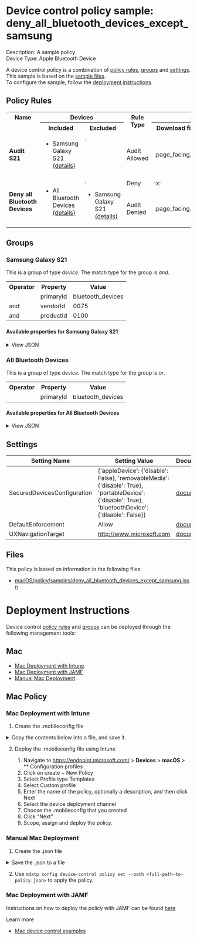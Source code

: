 # Device control policy sample: deny_all_bluetooth_devices_except_samsung

Description: A sample policy              
Device Type: Apple Bluetooth Device

A device control policy is a combination of [policy rules](#policy-rules), [groups](#groups) and [settings](#settings).  
This sample is based on the [sample files](#files).  
To configure the sample, follow the [deployment instructions](#deployment-instructions).  

## Policy Rules

<table>
    <tr>
        <th rowspan="2" valign="top">Name</th>
        <th colspan="2" valign="top">Devices</th>
        <th rowspan="2" valign="top">Rule Type</th>
        <th colspan="2" valign="top"><center>Access</center></th>
        <th rowspan="2" valign="top">Notification</th>
    </tr>
    <tr>
        <th>Included</th>
        <th>Excluded</th><th>Download files</th><th>Send files</th></tr><tr>
            <td rowspan="1"><b>Audit S21</b></td>
            <td rowspan="1 valign="top">
                <ul><li>Samsung Galaxy S21<a href="#samsung-galaxy-s21" title="and [{'$type': 'primaryId', 'value': 'bluetooth_devices'}, {'$type': 'vendorId', 'value': '0075'}, {'$type': 'productId', 'value': '0100'}]"> (details)</a></ul>
            </td>
            <td rowspan="1" valign="top">.
                <ul></ul>
            </td>
            <td>Audit Allowed</td>
            <td>:page_facing_up:</td>
            <td>:page_facing_up:</td>
            <td>Send event</td> 
        </tr><tr>
            <td rowspan="2"><b>Deny all Bluetooth Devices</b></td>
            <td rowspan="2 valign="top">
                <ul><li>All Bluetooth Devices<a href="#all-bluetooth-devices" title="or [{'$type': 'primaryId', 'value': 'bluetooth_devices'}]"> (details)</a></ul>
            </td>
            <td rowspan="2" valign="top">.
                <ul><li>Samsung Galaxy S21<a href="#samsung-galaxy-s21" title="and [{'$type': 'primaryId', 'value': 'bluetooth_devices'}, {'$type': 'vendorId', 'value': '0075'}, {'$type': 'productId', 'value': '0100'}]"> (details)</a></ul>
            </td>
            <td>Deny</td>
            <td>:x:</td>
            <td>:x:</td>
            <td>None</td> 
        </tr><tr>
            <td>Audit Denied</td>
            <td>:page_facing_up:</td>
            <td>:page_facing_up:</td>
            <td>Send event and Show notification</td>
        </tr></table>


## Groups


### Samsung Galaxy S21



This is a group of type *device*. 
The match type for the group is *and*.


<table>
<tr>
<th>Operator</th>
<th>Property</th>
<th>Value</th>
</tr>

<tr>

<td></td>

<td>primaryId</td>

<td>bluetooth_devices</td>

</tr>

<tr>

<td>and</td>

<td>vendorId</td>

<td>0075</td>

</tr>

<tr>

<td>and</td>

<td>productId</td>

<td>0100</td>

</tr>

</table>


#### Available properties for Samsung Galaxy S21


<details>
<summary>View JSON</summary>

```json
{
    "$type": "device",
    "id": "1A783D32-C6A3-4F5F-9D47-271B12130DFD",
    "name": "Samsung Galaxy S21",
    "query": {
        "$type": "and",
        "clauses": [
            {
                "$type": "primaryId",
                "value": "bluetooth_devices"
            },
            {
                "$type": "vendorId",
                "value": "0075"
            },
            {
                "$type": "productId",
                "value": "0100"
            }
        ]
    }
}
```
</details>

### All Bluetooth Devices



This is a group of type *device*. 
The match type for the group is *or*.


<table>
<tr>
<th>Operator</th>
<th>Property</th>
<th>Value</th>
</tr>

<tr>

<td></td>

<td>primaryId</td>

<td>bluetooth_devices</td>

</tr>

</table>


#### Available properties for All Bluetooth Devices


<details>
<summary>View JSON</summary>

```json
{
    "$type": "device",
    "id": "3f082cd3-f701-4c21-9a6a-ed115c28e417",
    "name": "All Bluetooth Devices",
    "query": {
        "$type": "or",
        "clauses": [
            {
                "$type": "primaryId",
                "value": "bluetooth_devices"
            }
        ]
    }
}
```
</details>


## Settings
| Setting Name |  Setting Value | Documentation |
|--------------|----------------|---------------|
SecuredDevicesConfiguration | {'appleDevice': {'disable': False}, 'removableMedia': {'disable': True}, 'portableDevice': {'disable': True}, 'bluetoothDevice': {'disable': False}} | [documentation](https://learn.microsoft.com/en-us/windows/client-management/mdm/defender-csp#configurationsecureddevicesconfiguration) |
DefaultEnforcement | Allow | [documentation](https://learn.microsoft.com/en-us/windows/client-management/mdm/defender-csp#configurationdefaultenforcement) |
UXNavigationTarget | http://www.microsoft.com | [documentation]() |


## Files
This policy is based on information in the following files:

- [macOS/policy/samples/deny_all_bluetooth_devices_except_samsung.json](/macOS/policy/samples/deny_all_bluetooth_devices_except_samsung.json)


# Deployment Instructions

Device control [policy rules](#policy-rules) and [groups](#groups) can be deployed through the following management tools:




## Mac
- [Mac Deployment with Intune](#mac-deployment-with-intune)
- [Mac Deployment with JAMF](#mac-deployment-with-jamf)
- [Manual Mac Deployment](#manual-mac-deployment)





## Mac Policy
### Mac Deployment with Intune

1. Create the .mobileconfig file

<details>
    <summary>Copy the contents below into a file, and save it.</summary>       

```xml
<?xml version="1.0" encoding="utf-8"?>
<!DOCTYPE plist PUBLIC "-//Apple//DTD PLIST 1.0//EN" "http://www.apple.com/DTDs/PropertyList-1.0.dtd">
<plist version="1">
    <dict>
        <key>PayloadUUID</key>
        <string>C4E6A782-0C8D-44AB-A025-EB893987A295</string>
        <key>PayloadType</key>
        <string>Configuration</string>
        <key>PayloadOrganization</key>
        <string>Microsoft</string>
        <key>PayloadIdentifier</key>
        <string>com.microsoft.wdav</string>
        <key>PayloadDisplayName</key>
        <string>Microsoft Defender settings</string>
        <key>PayloadDescription</key>
        <string>Microsoft Defender configuration settings</string>
        <key>PayloadVersion</key>
        <integer>1</integer>
        <key>PayloadEnabled</key>
        <true/>
        <key>PayloadRemovalDisallowed</key>
        <true/>
        <key>PayloadScope</key>
        <string>System</string>
        <key>PayloadContent</key>
        <array>
            <dict>
                <key>PayloadUUID</key>
                <string>99DBC2BC-3B3A-46A2-A413-C8F9BB9A7295</string>
                <key>PayloadType</key>
                <string>com.microsoft.wdav</string>
                <key>PayloadOrganization</key>
                <string>Microsoft</string>
                <key>PayloadIdentifier</key>
                <string>com.microsoft.wdav</string>
                <key>PayloadDisplayName</key>
                <string>Microsoft Defender configuration settings</string>
                <key>PayloadDescription</key>
                <string/>
                <key>PayloadVersion</key>
                <integer>1</integer>
                <key>PayloadEnabled</key>
                <true/>
                <key>dlp</key>
                <dict>
                  <key>features</key>
                    <array>
                        <dict>
                            <key>name</key>
                            <string>DC_in_dlp</string>
                            <key>state</key>
                            <string>enabled</string>
                        </dict>
                    </array>
                </dict>
                <key>deviceControl</key>
                <dict>
                    <key>policy</key>
                    <string>
{
    "groups": [
        {
            "$type": "device",
            "id": "1A783D32-C6A3-4F5F-9D47-271B12130DFD",
            "name": "Samsung Galaxy S21",
            "query": {
                "$type": "and",
                "clauses": [
                    {
                        "$type": "primaryId",
                        "value": "bluetooth_devices"
                    },
                    {
                        "$type": "vendorId",
                        "value": "0075"
                    },
                    {
                        "$type": "productId",
                        "value": "0100"
                    }
                ]
            }
        },
        {
            "$type": "device",
            "id": "3f082cd3-f701-4c21-9a6a-ed115c28e417",
            "name": "All Bluetooth Devices",
            "query": {
                "$type": "or",
                "clauses": [
                    {
                        "$type": "primaryId",
                        "value": "bluetooth_devices"
                    }
                ]
            }
        }
    ],
    "rules": [
        {
            "id": "3C094B7B-DB94-4F17-86B8-3AA1D6547C58",
            "name": "Audit S21",
            "includeGroups": [
                "1A783D32-C6A3-4F5F-9D47-271B12130DFD"
            ],
            "entries": [
                {
                    "$type": "bluetoothDevice",
                    "id": "477C626F-510E-4881-B475-592CF6E501AF",
                    "enforcement": {
                        "$type": "auditAllow",
                        "options": [
                            "send_event"
                        ]
                    },
                    "access": [
                        "download_files_from_device",
                        "send_files_to_device"
                    ]
                }
            ]
        },
        {
            "id": "772cef80-229f-48b4-bd17-a6913009248d",
            "name": "Deny all Bluetooth Devices",
            "includeGroups": [
                "3f082cd3-f701-4c21-9a6a-ed115c28e417"
            ],
            "excludeGroups": [
                "1A783D32-C6A3-4F5F-9D47-271B12130DFD"
            ],
            "entries": [
                {
                    "$type": "bluetoothDevice",
                    "id": "803B32D7-639A-4A05-BFFB-E8998AA3304B",
                    "enforcement": {
                        "$type": "deny"
                    },
                    "access": [
                        "download_files_from_device",
                        "send_files_to_device"
                    ]
                },
                {
                    "$type": "bluetoothDevice",
                    "id": "5AC7FBBF-5D96-4440-A5C2-87AB9055B45F",
                    "enforcement": {
                        "$type": "auditDeny",
                        "options": [
                            "send_event",
                            "show_notification"
                        ]
                    },
                    "access": [
                        "download_files_from_device",
                        "send_files_to_device"
                    ]
                }
            ]
        }
    ],
    "settings": {
        "features": {
            "appleDevice": {
                "disable": false
            },
            "removableMedia": {
                "disable": true
            },
            "portableDevice": {
                "disable": true
            },
            "bluetoothDevice": {
                "disable": false
            }
        },
        "global": {
            "defaultEnforcement": "allow"
        },
        "ux": {
            "navigationTarget": "http://www.microsoft.com"
        }
    }
}
                    </string>
                </dict>
            </dict>
        </array>
    </dict>
</plist>
```
</details>



2. Deploy the .mobileconfig file using Intune

    1.   Navigate to https://endpoint.microsoft.com/ > **Devices** > **macOS** > ** Configuration profiles
    2.   Click on create + New Policy
    3.   Select Profile type Templates
    4.   Select Custom profile
    5.   Enter the name of the policy, optionally a description, and then click Next
    6.   Select the device deployment channel
    7.   Choose the .mobileconfig that you created
    8.   Click "Next"
    9.   Scope, assign and deploy the policy.



### Manual Mac Deployment


1. Create the .json file

<details>
     <summary>Save the .json to a file</summary>

```json
{
    "groups": [
        {
            "$type": "device",
            "id": "1A783D32-C6A3-4F5F-9D47-271B12130DFD",
            "name": "Samsung Galaxy S21",
            "query": {
                "$type": "and",
                "clauses": [
                    {
                        "$type": "primaryId",
                        "value": "bluetooth_devices"
                    },
                    {
                        "$type": "vendorId",
                        "value": "0075"
                    },
                    {
                        "$type": "productId",
                        "value": "0100"
                    }
                ]
            }
        },
        {
            "$type": "device",
            "id": "3f082cd3-f701-4c21-9a6a-ed115c28e417",
            "name": "All Bluetooth Devices",
            "query": {
                "$type": "or",
                "clauses": [
                    {
                        "$type": "primaryId",
                        "value": "bluetooth_devices"
                    }
                ]
            }
        }
    ],
    "rules": [
        {
            "id": "3C094B7B-DB94-4F17-86B8-3AA1D6547C58",
            "name": "Audit S21",
            "includeGroups": [
                "1A783D32-C6A3-4F5F-9D47-271B12130DFD"
            ],
            "entries": [
                {
                    "$type": "bluetoothDevice",
                    "id": "477C626F-510E-4881-B475-592CF6E501AF",
                    "enforcement": {
                        "$type": "auditAllow",
                        "options": [
                            "send_event"
                        ]
                    },
                    "access": [
                        "download_files_from_device",
                        "send_files_to_device"
                    ]
                }
            ]
        },
        {
            "id": "772cef80-229f-48b4-bd17-a6913009248d",
            "name": "Deny all Bluetooth Devices",
            "includeGroups": [
                "3f082cd3-f701-4c21-9a6a-ed115c28e417"
            ],
            "excludeGroups": [
                "1A783D32-C6A3-4F5F-9D47-271B12130DFD"
            ],
            "entries": [
                {
                    "$type": "bluetoothDevice",
                    "id": "803B32D7-639A-4A05-BFFB-E8998AA3304B",
                    "enforcement": {
                        "$type": "deny"
                    },
                    "access": [
                        "download_files_from_device",
                        "send_files_to_device"
                    ]
                },
                {
                    "$type": "bluetoothDevice",
                    "id": "5AC7FBBF-5D96-4440-A5C2-87AB9055B45F",
                    "enforcement": {
                        "$type": "auditDeny",
                        "options": [
                            "send_event",
                            "show_notification"
                        ]
                    },
                    "access": [
                        "download_files_from_device",
                        "send_files_to_device"
                    ]
                }
            ]
        }
    ],
    "settings": {
        "features": {
            "appleDevice": {
                "disable": false
            },
            "removableMedia": {
                "disable": true
            },
            "portableDevice": {
                "disable": true
            },
            "bluetoothDevice": {
                "disable": false
            }
        },
        "global": {
            "defaultEnforcement": "allow"
        },
        "ux": {
            "navigationTarget": "http://www.microsoft.com"
        }
    }
}
```
</details>


2. Use ```mdatp config device-control policy set --path <full-path-to-policy.json>``` to apply the policy.



### Mac Deployment with JAMF

Instructions on how to deploy the policy with JAMF can be found [here](https://learn.microsoft.com/en-us/microsoft-365/security/defender-endpoint/mac-device-control-jamf?view=o365-worldwide#deploy-policy-by-using-jamf)

Learn more
- [Mac device control examples](../Removable%20Storage%20Access%20Control%20Samples/macOS/policy/examples/README.md)


